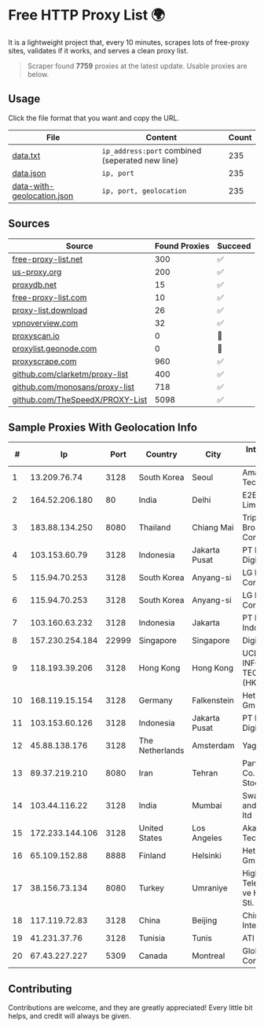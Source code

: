 
# Free HTTP Proxy List 🌍

It is a lightweight project that, every 10 minutes, scrapes lots of free-proxy sites, validates if it works, and serves a clean proxy list.


> Scraper found **7759** proxies at the latest update. Usable proxies are below.

## Usage

Click the file format that you want and copy the URL.


|File|Content|Count|
|----|-------|-----|
|[data.txt](https://raw.githubusercontent.com/themiralay/Proxy-List-World/master/data.txt)|`ip_address:port` combined (seperated new line)|235|
|[data.json](https://raw.githubusercontent.com/themiralay/Proxy-List-World/master/data.json)|`ip, port`|235|
|[data-with-geolocation.json](https://raw.githubusercontent.com/themiralay/Proxy-List-World/master/data-with-geolocation.json)|`ip, port, geolocation`|235|

## Sources

|Source|Found Proxies|Succeed|
|------|-------------|-------|
|[free-proxy-list.net](https://free-proxy-list.net)|300|✅|
|[us-proxy.org](https://www.us-proxy.org)|200|✅|
|[proxydb.net](http://proxydb.net)|15|✅|
|[free-proxy-list.com](https://free-proxy-list.com/?page=&port=&type%5B%5D=http&type%5B%5D=https&up_time=0&search=Search)|10|✅|
|[proxy-list.download](https://www.proxy-list.download/HTTP)|26|✅|
|[vpnoverview.com](https://vpnoverview.com/privacy/anonymous-browsing/free-proxy-servers)|32|✅|
|[proxyscan.io](https://www.proxyscan.io)|0|🚫|
|[proxylist.geonode.com](https://proxylist.geonode.com/api/proxy-list?limit=300&page=1&sort_by=lastChecked&sort_type=desc&protocols=http,https)|0|🚫|
|[proxyscrape.com](https://api.proxyscrape.com/v2/?request=displayproxies&protocol=http&timeout=10000&country=all&ssl=all&anonymity=all)|960|✅|
|[github.com/clarketm/proxy-list](https://raw.githubusercontent.com/clarketm/proxy-list/master/proxy-list-raw.txt)|400|✅|
|[github.com/monosans/proxy-list](https://raw.githubusercontent.com/monosans/proxy-list/main/proxies/http.txt)|718|✅|
|[github.com/TheSpeedX/PROXY-List](https://raw.githubusercontent.com/TheSpeedX/PROXY-List/master/http.txt)|5098|✅|


## Sample Proxies With Geolocation Info

|#|Ip|Port|Country|City|Internet Service Provider|
|-|--|----|-------|----|-------------------------|
|1|13.209.76.74|3128|South Korea|Seoul|Amazon Technologies Inc.|
|2|164.52.206.180|80|India|Delhi|E2E Networks Limited|
|3|183.88.134.250|8080|Thailand|Chiang Mai|Triple T Broadband Public Company Limited|
|4|103.153.60.79|3128|Indonesia|Jakarta Pusat|PT Era Awan Digital|
|5|115.94.70.253|3128|South Korea|Anyang-si|LG DACOM Corporation|
|6|115.94.70.253|3128|South Korea|Anyang-si|LG DACOM Corporation|
|7|103.160.63.232|3128|Indonesia|Jakarta|PT Herza Digital Indonesia|
|8|157.230.254.184|22999|Singapore|Singapore|DigitalOcean, LLC|
|9|118.193.39.206|3128|Hong Kong|Hong Kong|UCLOUD INFORMATION TECHNOLOGY (HK) LIMITED|
|10|168.119.15.154|3128|Germany|Falkenstein|Hetzner Online GmbH|
|11|103.153.60.126|3128|Indonesia|Jakarta Pusat|PT Era Awan Digital|
|12|45.88.138.176|3128|The Netherlands|Amsterdam|Yaglom Labs Ltd|
|13|89.37.219.210|8080|Iran|Tehran|Parvaresh Dadeha Co. Private Joint Stock|
|14|103.44.116.22|3128|India|Mumbai|Swastik Internet and Cables pvt. ltd|
|15|172.233.144.106|3128|United States|Los Angeles|Akamai Technologies, Inc.|
|16|65.109.152.88|8888|Finland|Helsinki|Hetzner Online GmbH|
|17|38.156.73.134|8080|Turkey|Umraniye|High Speed Telekomunikasyon ve Hab. Hiz. Ltd. Sti.|
|18|117.119.72.83|3128|China|Beijing|China Networks Inter-Exchange|
|19|41.231.37.76|3128|Tunisia|Tunis|ATI - ISP|
|20|67.43.227.227|5309|Canada|Montreal|GloboTech Communications|



## Contributing

Contributions are welcome, and they are greatly appreciated! Every
little bit helps, and credit will always be given.

